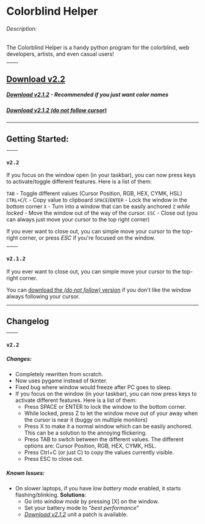 # Colorblind Helper

###### Description:
The Colorblind Helper is a handy python program for the colorblind, web developers, artists, and even casual users!

<hr width=30>

## [Download v2.2](https://www.dropbox.com/s/1dpx1fi73q58q9q/Colorblind%20Helper%20v2.2.exe?dl=1)

##### [Download v2.1.2](https://www.dropbox.com/s/ax8kso3a5j63bzj/Colorblind%20Helper%20v2.1.2.exe?dl=1) - *Recommended if you just want color names*

##### [Download v2.1.2 (do not follow cursor)](https://www.dropbox.com/s/24v5jzfnvhcarlj/Colorblind%20Helper%20v2.1.2%20-%20Window.exe?dl=1)
<hr>

## Getting Started:
<hr width=30>

### `v2.2`


If you focus on the window open (in your taskbar), you can now press keys to activate/toggle different features. Here is a list of them:

`TAB`           - Toggle different values (Cursor Position, RGB, HEX, CYMK, HSL)
`CTRL+C`/`C`    - Copy value to clipboard
`SPACE`/`ENTER` - Lock the window in the bottom corner
`X`             - Turn into a window that can be easily anchored
`Z` *while locked* - Move the window out of the way of the cursor.
`ESC`           - Close out (you can always just move your cursor to the top right corner)

If you ever want to close out, you can simple move your cursor to the top-right corner, or press *ESC* if you're focused on the window.

<hr width=30>

### `v2.1.2`

If you ever want to close out, you can simple move your cursor to the top-right corner.

You can [download the *(do not follow)* version](https://www.dropbox.com/s/24v5jzfnvhcarlj/Colorblind%20Helper%20v2.1.2%20-%20Window.exe?dl=1) if you don't like the window always following your cursor.

---

## Changelog
<hr width=30>

### `v2.2`
##### Changes:
- Completely rewritten from scratch.
- Now uses pygame instead of tkinter.
- Fixed bug where window would freeze after PC goes to sleep.
- If you focus on the window (in your taskbar), you can now press keys to activate different features. Here is a list of them:
    - Press SPACE or ENTER to lock the window to the bottom corner.
    - While locked, press Z to let the window move out of your away when the cursor is near it (buggy on multiple monitors)
    - Press X to make it a normal window which can be easily anchored. This can be a solution to the annoying flickering.
    - Press TAB to switch between the different values. The different options are: Cursor Position, RGB, HEX, CYMK, HSL.
    - Press Ctrl+C (or just C) to copy the values currently visible.
    - Press ESC to close out.
##### Known Issues:
- On slower laptops, if you have *low battery mode* enabled, it starts flashing/blinking.
**Solutions**:
    -   Go into *window mode* by pressing [X] on the window.
    -   Set your battery mode to "*best performance*"
    -   *[Download v2.1.2](https://www.dropbox.com/s/ax8kso3a5j63bzj/Colorblind%20Helper%20v2.1.2.exe?dl=1)* unit a patch is available.
